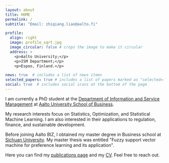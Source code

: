 ```yaml
---
layout: about
title: HOME
permalink: /
subtitle: "Email: zhiqiang.liao@aalto.fi"

profile:
  align: right
  image: profile_sqrt.jpg
  image_circular: false # crops the image to make it circular
  address: >
    <p>Aalto University;</p>
    <p>ISM Department;</p>
    <p>Espoo, Finland.</p>

news: true  # includes a list of news items
selected_papers: true # includes a list of papers marked as "selected={true}"
social: true  # includes social icons at the bottom of the page
---
```


I am currently a PhD student at the [Department of Information and Service Management](https://www.aalto.fi/en/department-of-information-and-service-management) at [Aalto University School of Business](https://www.aalto.fi/en/school-of-business). 

My research interests focus on Statistics, Optimization, and Statistical Machine Learning. I am also interested in their applications to regulation, finance, and sustainable development.

Before joining Aalto BIZ, I obtained my master degree in Business school at [Sichuan University](https://en.scu.edu.cn/). My master thesis was entitled "Fuzzy support vector machine for preference learning and its application".

Here you can find my [publications page](/publications/) and my [CV](/cv/). Feel free to reach out.
